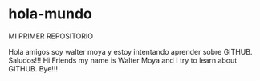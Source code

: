 # hola-mundo

MI PRIMER REPOSITORIO

Hola amigos soy walter moya y estoy intentando aprender sobre GITHUB. Saludos!!!
Hi Friends my name is Walter Moya and I try to learn about GITHUB. Bye!!!
